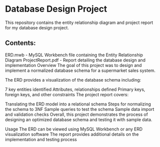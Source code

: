 # Database Design Project
This repository contains the entity relationship diagram and project report for my database design project.
## Contents:
 ERD.mwb - MySQL Workbench file containing the Entity Relationship Diagram
ProjectReport.pdf - Report detailing the database design and implementation
Overview
The goal of this project was to design and implement a normalized database schema for a supermarket sales system.

The ERD provides a visualization of the database schema including:

7 key entities identified
Attributes, relationships defined
Primary keys, foreign keys, and other constraints
The project report covers:

Translating the ERD model into a relational schema
Steps for normalizing the schema to 3NF
Sample queries to test the schema
Sample data import and validation checks
Overall, this project demonstrates the process of designing an optimized database schema and testing it with sample data.

Usage
The ERD can be viewed using MySQL Workbench or any ERD visualization software
The report provides additional details on the implementation and testing process
